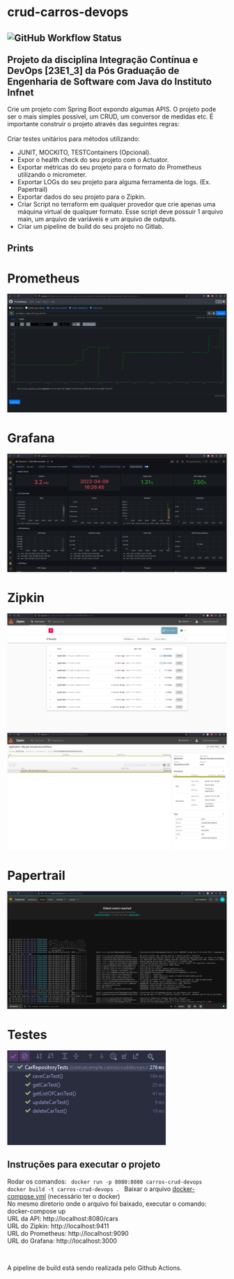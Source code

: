 # crud-carros-devops

![GitHub Workflow Status](https://img.shields.io/github/actions/workflow/status/Gabriel-Venancio/crud-carros-devops/build.yml?style=plastic)<BR><BR>
Projeto da disciplina Integração Contínua e DevOps [23E1_3] da Pós Graduação de Engenharia de Software com Java do Instituto Infnet
--
Crie um projeto com Spring Boot expondo algumas APIS. O projeto pode ser o mais simples possível, um CRUD, um conversor de medidas etc. É importante construir o projeto através das seguintes regras:<BR>
<BR>
Criar testes unitários para métodos utilizando:<BR>
- JUNIT, MOCKITO, TESTContainers (Opcional).
- Expor o health check do seu projeto com o Actuator.
- Exportar métricas do seu projeto para o formato do Prometheus utilizando o micrometer.
- Exportar LOGs do seu projeto para alguma ferramenta de logs. (Ex. Papertrail)
- Exportar dados do seu projeto para o Zipkin.
- Criar Script no terraform em qualquer provedor que crie apenas uma máquina virtual de qualquer formato. Esse script deve possuir 1 arquivo main, um arquivo de variáveis e um arquivo de outputs.
- Criar um pipeline de build do seu projeto no Gitlab.

Prints
--
<h1>Prometheus</h1>
<img alt="prometheus"  src="./prometheus.png" />

<h1>Grafana</h1>
<img alt="grafana"  src="./grafana.png" />

<h1>Zipkin</h1>
<img alt="grafana"  src="./zipkin1.png" />
<img alt="grafana"  src="./zipkin2.png" />

<h1>Papertrail</h1>
<img alt="papertrail"  src="./papertrail.png" />

<h1>Testes</h1>
<img alt="testes"  src="./testes.png" />


Instruções para executar o projeto
--
Rodar os comandos:
<code>
docker run -p 8080:8080 carros-crud-devops
docker build -t carros-crud-devops .
</code>
Baixar o arquivo [docker-compose.yml](https://github.com/Gabriel-Venancio/crud-carros-devops/blob/master/docker-compose.yml) (necessário ter o docker)<BR>
No mesmo diretorio onde o arquivo foi baixado, executar o comando: docker-compose up <BR>
URL da API: http://localhost:8080/cars <BR>
URL do Zipkin: http://localhost:9411 <BR>
URL do Prometheus: http://localhost:9090 <BR>
URL do Grafana: http://localhost:3000 <BR>


<BR>

A pipeline de build está sendo realizada pelo Github Actions.
